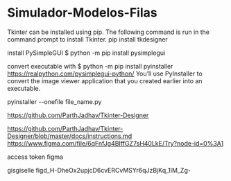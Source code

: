 # Simulador-Modelos-Filas
Tkinter can be installed using pip. The following command is run in the command prompt to install Tkinter.
pip install tkdesigner

install PySimpleGUI
$ python -m pip install pysimplegui

convert executable with
$ python -m pip install pyinstaller
https://realpython.com/pysimplegui-python/
You’ll use PyInstaller to convert the image viewer application that you created earlier into an executable.

pyinstaller --onefile file_name.py

https://github.com/ParthJadhav/Tkinter-Designer

https://github.com/ParthJadhav/Tkinter-Designer/blob/master/docs/instructions.md
https://www.figma.com/file/6qFnfJg4BIffGZ7sH40LkE/Try?node-id=0%3A1

access token figma

gisgiselle
figd_H-DheOx2upjcD6cvERCvMSYr6qJzBjKq_1IM_Zg-